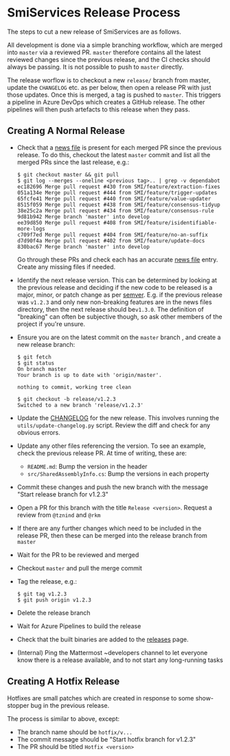 # SmiServices Release Process

The steps to cut a new release of SmiServices are as follows.

All development is done via a simple branching workflow, which are merged into `master` via a reviewed PR. `master` therefore contains all the latest reviewed changes since the previous release, and the CI checks should always be passing. It is not possible to push to `master` directly.

The release worflow is to checkout a new `release/` branch from master, update the `CHANGELOG` etc. as per below, then open a release PR with just those updates. Once this is merged, a tag is pushed to `master`. This triggers a pipeline in Azure DevOps which creates a GitHub release. The other pipelines will then push artefacts to this release when they pass.

## Creating A Normal Release

-   Check that a [news file][news_files] is present for each merged PR since the previous release. To do this, checkout the latest `master` commit and list all the merged PRs since the last release, e.g.:
    ```console
    $ git checkout master && git pull
    $ git log --merges --oneline <previous tag>.. | grep -v dependabot
    ec182696 Merge pull request #430 from SMI/feature/extraction-fixes
    051a134e Merge pull request #444 from SMI/feature/trigger-updates
    65fcfe41 Merge pull request #440 from SMI/feature/value-updater
    8515f059 Merge pull request #438 from SMI/feature/consensus-tidyup
    38e25c2a Merge pull request #434 from SMI/feature/consensus-rule
    9d81b942 Merge branch 'master' into develop
    ee39d850 Merge pull request #408 from SMI/feature/isidentifiable-more-logs
    c709f7ed Merge pull request #404 from SMI/feature/no-an-suffix
    d7d90f4a Merge pull request #402 from SMI/feature/update-docs
    830bac67 Merge branch 'master' into develop
    ```
    Go through these PRs and check each has an accurate [news file][news_files] entry. Create any missing files if needed.

-   Identify the next release version. This can be determined by looking at the previous release and deciding if the new code to be released is a major, minor, or patch change as per [semver](https://semver.org). E.g. if the previous release was `v1.2.3` and only new non-breaking features are in the news files directory, then the next release should be`v1.3.0`. The definition of "breaking" can often be subjective though, so ask other members of the project if you're unsure.

-   Ensure you are on the latest commit on the `master` branch , and create a new release branch:

    ```console
    $ git fetch
    $ git status
    On branch master
    Your branch is up to date with 'origin/master'.

    nothing to commit, working tree clean

    $ git checkout -b release/v1.2.3
    Switched to a new branch 'release/v1.2.3'
    ```

-   Update the [CHANGELOG](/CHANGELOG.md) for the new release. This involves running the `utils/update-changelog.py` script. Review the diff and check for any obvious errors.

-   Update any other files referencing the version. To see an example, check the previous release PR. At time of writing, these are:
    -   `README.md`: Bump the version in the header
    -   `src/SharedAssemblyInfo.cs`: Bump the versions in each property

-   Commit these changes and push the new branch with the message "Start release branch for v1.2.3"
-   Open a PR for this branch with the title `Release <version>`. Request a review from `@tznind` and `@rkm`
-   If there are any further changes which need to be included in the release PR, then these can be merged into the release branch from `master`
-   Wait for the PR to be reviewed and merged
-   Checkout `master` and pull the merge commit
-   Tag the release, e.g.:
    ```console
    $ git tag v1.2.3
    $ git push origin v1.2.3
    ```
-   Delete the release branch
-   Wait for Azure Pipelines to build the release
-   Check that the built binaries are added to the [releases](https://github.com/SMI/SmiServices/releases) page.
-   (Internal) Ping the Mattermost ~developers channel to let everyone know there is a release available, and to not start any long-running tasks

## Creating A Hotfix Release

Hotfixes are small patches which are created in response to some show-stopper bug in the previous release.

The process is similar to above, except:

-   The branch name should be `hotfix/v...`
-   The commit message should be "Start hotfix branch for v1.2.3"
-   The PR should be titled `Hotfix <version>`

<!-- Links -->

[news_files]: /news/README.md
